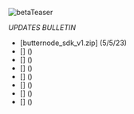 
![betaTeaser]()

*UPDATES BULLETIN*
* [butternode_sdk_v1.zip] (5/5/23)<!--- // Entry of "Cumsoft_Butternode_SDK"; Webserver for Mass-deployment // --->
* [] ()<!--- //  // --->
* [] ()<!--- //  // --->
* [] ()<!--- //  // --->
* [] ()<!--- //  // --->
* [] ()<!--- //  // --->
* [] ()<!--- //  // --->
* [] ()<!--- //  // --->
